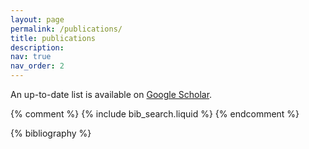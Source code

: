 ```yaml
---
layout: page
permalink: /publications/
title: publications
description:
nav: true
nav_order: 2
---
```


An up-to-date list is available on [Google Scholar](https://scholar.google.com/citations?user=rIK_D1cAAAAJ).

<!-- _pages/publications.md -->

<!-- Bibsearch Feature -->

{% comment %}
{% include bib_search.liquid %}
{% endcomment %}

<div class="publications">

{% bibliography %}

</div>
